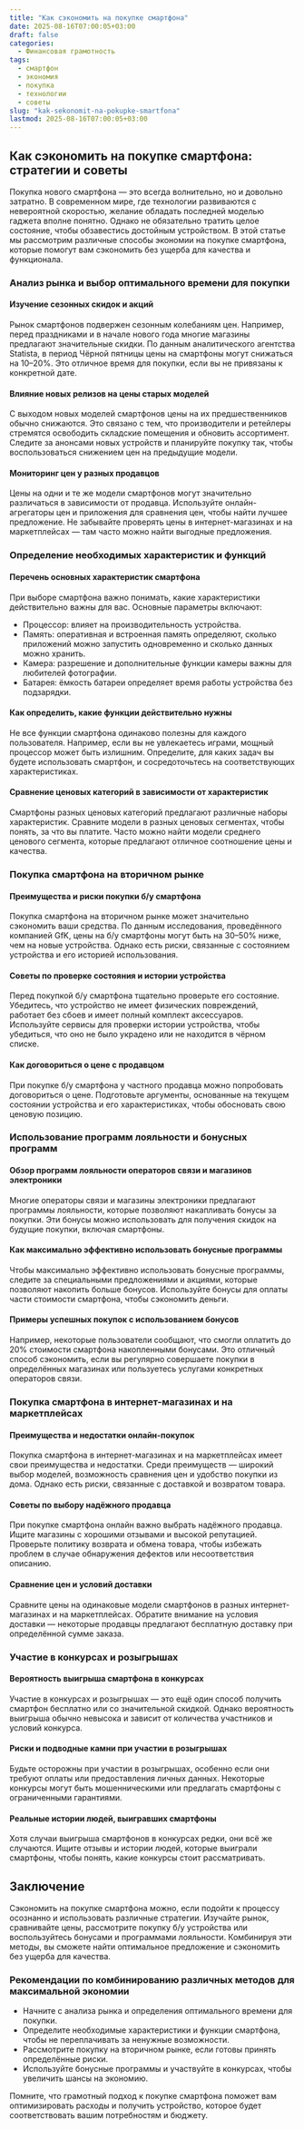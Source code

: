```yaml
---
title: "Как сэкономить на покупке смартфона"
date: 2025-08-16T07:00:05+03:00
draft: false
categories:
  - Финансовая грамотность
tags:
  - смартфон
  - экономия
  - покупка
  - технологии
  - советы
slug: "kak-sekonomit-na-pokupke-smartfona"
lastmod: 2025-08-16T07:00:05+03:00
---
```


## Как сэкономить на покупке смартфона: стратегии и советы

Покупка нового смартфона — это всегда волнительно, но и довольно затратно. В современном мире, где технологии развиваются с невероятной скоростью, желание обладать последней моделью гаджета вполне понятно. Однако не обязательно тратить целое состояние, чтобы обзавестись достойным устройством. В этой статье мы рассмотрим различные способы экономии на покупке смартфона, которые помогут вам сэкономить без ущерба для качества и функционала.

### Анализ рынка и выбор оптимального времени для покупки

#### Изучение сезонных скидок и акций
Рынок смартфонов подвержен сезонным колебаниям цен. Например, перед праздниками и в начале нового года многие магазины предлагают значительные скидки. По данным аналитического агентства Statista, в период Чёрной пятницы цены на смартфоны могут снижаться на 10–20%. Это отличное время для покупки, если вы не привязаны к конкретной дате.

#### Влияние новых релизов на цены старых моделей
С выходом новых моделей смартфонов цены на их предшественников обычно снижаются. Это связано с тем, что производители и ретейлеры стремятся освободить складские помещения и обновить ассортимент. Следите за анонсами новых устройств и планируйте покупку так, чтобы воспользоваться снижением цен на предыдущие модели.

#### Мониторинг цен у разных продавцов
Цены на одни и те же модели смартфонов могут значительно различаться в зависимости от продавца. Используйте онлайн-агрегаторы цен и приложения для сравнения цен, чтобы найти лучшее предложение. Не забывайте проверять цены в интернет-магазинах и на маркетплейсах — там часто можно найти выгодные предложения.

### Определение необходимых характеристик и функций

#### Перечень основных характеристик смартфона
При выборе смартфона важно понимать, какие характеристики действительно важны для вас. Основные параметры включают:
- Процессор: влияет на производительность устройства.
- Память: оперативная и встроенная память определяют, сколько приложений можно запустить одновременно и сколько данных можно хранить.
- Камера: разрешение и дополнительные функции камеры важны для любителей фотографии.
- Батарея: ёмкость батареи определяет время работы устройства без подзарядки.

#### Как определить, какие функции действительно нужны
Не все функции смартфона одинаково полезны для каждого пользователя. Например, если вы не увлекаетесь играми, мощный процессор может быть излишним. Определите, для каких задач вы будете использовать смартфон, и сосредоточьтесь на соответствующих характеристиках.

#### Сравнение ценовых категорий в зависимости от характеристик
Смартфоны разных ценовых категорий предлагают различные наборы характеристик. Сравните модели в разных ценовых сегментах, чтобы понять, за что вы платите. Часто можно найти модели среднего ценового сегмента, которые предлагают отличное соотношение цены и качества.

### Покупка смартфона на вторичном рынке

#### Преимущества и риски покупки б/у смартфона
Покупка смартфона на вторичном рынке может значительно сэкономить ваши средства. По данным исследования, проведённого компанией GfK, цены на б/у смартфоны могут быть на 30–50% ниже, чем на новые устройства. Однако есть риски, связанные с состоянием устройства и его историей использования.

#### Советы по проверке состояния и истории устройства
Перед покупкой б/у смартфона тщательно проверьте его состояние. Убедитесь, что устройство не имеет физических повреждений, работает без сбоев и имеет полный комплект аксессуаров. Используйте сервисы для проверки истории устройства, чтобы убедиться, что оно не было украдено или не находится в чёрном списке.

#### Как договориться о цене с продавцом
При покупке б/у смартфона у частного продавца можно попробовать договориться о цене. Подготовьте аргументы, основанные на текущем состоянии устройства и его характеристиках, чтобы обосновать свою ценовую позицию.

### Использование программ лояльности и бонусных программ

#### Обзор программ лояльности операторов связи и магазинов электроники
Многие операторы связи и магазины электроники предлагают программы лояльности, которые позволяют накапливать бонусы за покупки. Эти бонусы можно использовать для получения скидок на будущие покупки, включая смартфоны.

#### Как максимально эффективно использовать бонусные программы
Чтобы максимально эффективно использовать бонусные программы, следите за специальными предложениями и акциями, которые позволяют накопить больше бонусов. Используйте бонусы для оплаты части стоимости смартфона, чтобы сэкономить деньги.

#### Примеры успешных покупок с использованием бонусов
Например, некоторые пользователи сообщают, что смогли оплатить до 20% стоимости смартфона накопленными бонусами. Это отличный способ сэкономить, если вы регулярно совершаете покупки в определённых магазинах или пользуетесь услугами конкретных операторов связи.

### Покупка смартфона в интернет-магазинах и на маркетплейсах

#### Преимущества и недостатки онлайн-покупок
Покупка смартфона в интернет-магазинах и на маркетплейсах имеет свои преимущества и недостатки. Среди преимуществ — широкий выбор моделей, возможность сравнения цен и удобство покупки из дома. Однако есть риски, связанные с доставкой и возвратом товара.

#### Советы по выбору надёжного продавца
При покупке смартфона онлайн важно выбрать надёжного продавца. Ищите магазины с хорошими отзывами и высокой репутацией. Проверьте политику возврата и обмена товара, чтобы избежать проблем в случае обнаружения дефектов или несоответствия описанию.

#### Сравнение цен и условий доставки
Сравните цены на одинаковые модели смартфонов в разных интернет-магазинах и на маркетплейсах. Обратите внимание на условия доставки — некоторые продавцы предлагают бесплатную доставку при определённой сумме заказа.

### Участие в конкурсах и розыгрышах

#### Вероятность выигрыша смартфона в конкурсах
Участие в конкурсах и розыгрышах — это ещё один способ получить смартфон бесплатно или со значительной скидкой. Однако вероятность выигрыша обычно невысока и зависит от количества участников и условий конкурса.

#### Риски и подводные камни при участии в розыгрышах
Будьте осторожны при участии в розыгрышах, особенно если они требуют оплаты или предоставления личных данных. Некоторые конкурсы могут быть мошенническими или предлагать смартфоны с ограниченными гарантиями.

#### Реальные истории людей, выигравших смартфоны
Хотя случаи выигрыша смартфонов в конкурсах редки, они всё же случаются. Ищите отзывы и истории людей, которые выиграли смартфоны, чтобы понять, какие конкурсы стоит рассматривать.

## Заключение

Сэкономить на покупке смартфона можно, если подойти к процессу осознанно и использовать различные стратегии. Изучайте рынок, сравнивайте цены, рассмотрите покупку б/у устройства или воспользуйтесь бонусами и программами лояльности. Комбинируя эти методы, вы сможете найти оптимальное предложение и сэкономить без ущерба для качества.

### Рекомендации по комбинированию различных методов для максимальной экономии
- Начните с анализа рынка и определения оптимального времени для покупки.
- Определите необходимые характеристики и функции смартфона, чтобы не переплачивать за ненужные возможности.
- Рассмотрите покупку на вторичном рынке, если готовы принять определённые риски.
- Используйте бонусные программы и участвуйте в конкурсах, чтобы увеличить шансы на экономию.

Помните, что грамотный подход к покупке смартфона поможет вам оптимизировать расходы и получить устройство, которое будет соответствовать вашим потребностям и бюджету.
